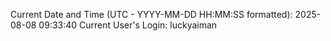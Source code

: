 Current Date and Time (UTC - YYYY-MM-DD HH:MM:SS formatted): 2025-08-08 09:33:40
Current User's Login: luckyaiman
